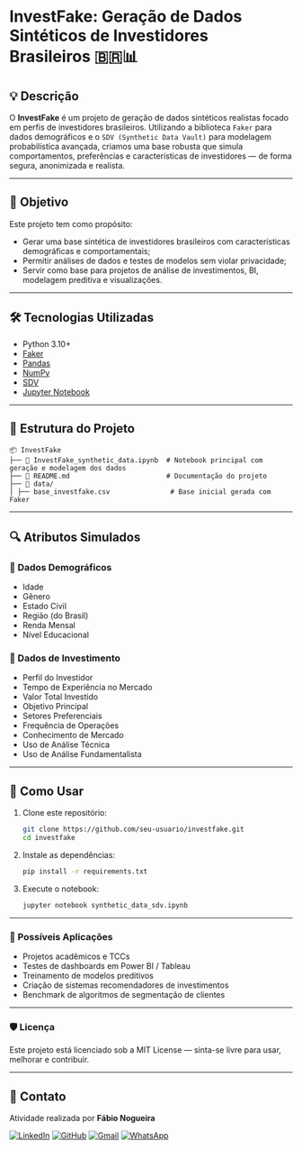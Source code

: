 # InvestFake: Geração de Dados Sintéticos de Investidores Brasileiros 🇧🇷📊

## 💡 Descrição

O **InvestFake** é um projeto de geração de dados sintéticos realistas focado em perfis de investidores brasileiros. Utilizando a biblioteca `Faker` para dados demográficos e o `SDV (Synthetic Data Vault)` para modelagem probabilística avançada, criamos uma base robusta que simula comportamentos, preferências e características de investidores — de forma segura, anonimizada e realista.

---

## 🎯 Objetivo

Este projeto tem como propósito:

- Gerar uma base sintética de investidores brasileiros com características demográficas e comportamentais;
- Permitir análises de dados e testes de modelos sem violar privacidade;
- Servir como base para projetos de análise de investimentos, BI, modelagem preditiva e visualizações.

---

## 🛠️ Tecnologias Utilizadas

- Python 3.10+
- [Faker](https://faker.readthedocs.io/en/master/)
- [Pandas](https://pandas.pydata.org/)
- [NumPy](https://numpy.org/)
- [SDV](https://docs.sdv.dev/)
- [Jupyter Notebook](https://jupyter.org/)

---

## 📁 Estrutura do Projeto
```
📦 InvestFake
├── 📄 InvestFake_synthetic_data.ipynb  # Notebook principal com geração e modelagem dos dados
├── 📄 README.md                        # Documentação do projeto
├── 📁 data/
│ ├── base_investfake.csv               # Base inicial gerada com Faker
```

---

## 🔍 Atributos Simulados

### 🎫 Dados Demográficos
- Idade
- Gênero
- Estado Civil
- Região (do Brasil)
- Renda Mensal
- Nível Educacional

### 💸 Dados de Investimento
- Perfil do Investidor
- Tempo de Experiência no Mercado
- Valor Total Investido
- Objetivo Principal
- Setores Preferenciais
- Frequência de Operações
- Conhecimento de Mercado
- Uso de Análise Técnica
- Uso de Análise Fundamentalista

---

## 🚀 Como Usar

1. Clone este repositório:
   ```bash
   git clone https://github.com/seu-usuario/investfake.git
   cd investfake

2. Instale as dependências:

   ```bash
   pip install -r requirements.txt

2. Execute o notebook:

   ```bash
   jupyter notebook synthetic_data_sdv.ipynb

---

### 📌 Possíveis Aplicações
- Projetos acadêmicos e TCCs
- Testes de dashboards em Power BI / Tableau
- Treinamento de modelos preditivos
- Criação de sistemas recomendadores de investimentos
- Benchmark de algoritmos de segmentação de clientes

---

### 🛡️ Licença
Este projeto está licenciado sob a MIT License — sinta-se livre para usar, melhorar e contribuir.

---

## 📩 Contato
Atividade realizada por **Fábio Nogueira**

[![LinkedIn](https://img.shields.io/badge/LinkedIn-1B1C1E?style=for-the-badge&logo=linkedin&logoColor=0077B5&border_color=fcf901)](https://www.linkedin.com/in/faanogueira/)
[![GitHub](https://img.shields.io/badge/GitHub-1B1C1E?style=for-the-badge&logo=linkedin&logoColor=0077B5&border_color=fcf901)](https://github.com/faanogueira)
[![Gmail](https://img.shields.io/badge/Gmail-1B1C1E?style=for-the-badge&logo=gmail&logoColor=C71610)](mailto:faanogueira@gmail.com)
[![WhatsApp](https://img.shields.io/badge/WhatsApp-1B1C1E?style=for-the-badge&logo=whatsapp&logoColor=green)](https://api.whatsapp.com/send?phone=5571983937557)
